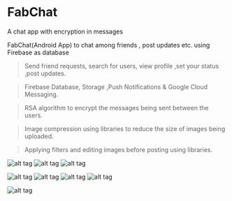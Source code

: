# FabChat
A chat app with encryption in messages

FabChat(Android App) to chat among friends , post updates etc. using Firebase as database

> Send friend requests, search for users, view profile ,set your status ,post updates.

> Firebase Database, Storage ,Push Notifications & Google Cloud Messaging.

> RSA algorithm to encrypt the messages being sent between the users.

> Image compression using libraries to reduce the size of images being uploaded.

> Applying filters and editing images before posting using libraries.

![alt tag](https://i.imgur.com/dGPNNuHm.png)
![alt tag](https://i.imgur.com/xZbSsVom.png)
![alt tag](https://i.imgur.com/fX5VfICm.png)

![alt tag](https://i.imgur.com/PqdBOd1m.png)
![alt tag](https://i.imgur.com/O6ZK1p1m.png)
![alt tag](https://i.imgur.com/vPCj7k7m.png)
![alt tag](https://i.imgur.com/0srUK9Fm.png)

![alt tag](https://i.imgur.com/5ufMcTMm.png)




